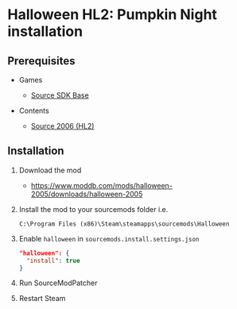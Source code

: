 # Halloween HL2: Pumpkin Night installation

## Prerequisites

- Games
  - [Source SDK Base](../../../game-installation/game-installation/source-sdk-base.md)

- Contents
  - [Source 2006 (HL2)](../../../SourceContentInstaller/v0/content-installation/source-2006.md#hl2-content)

## Installation

1. Download the mod

   - <https://www.moddb.com/mods/halloween-2005/downloads/halloween-2005>

2. Install the mod to your sourcemods folder i.e.

   ```text
   C:\Program Files (x86)\Steam\steamapps\sourcemods\Halloween
   ```

3. Enable `halloween` in `sourcemods.install.settings.json`

   ```json
   "halloween": {
     "install": true
   }
   ```

4. Run SourceModPatcher
5. Restart Steam
